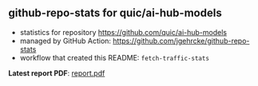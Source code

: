 ## github-repo-stats for quic/ai-hub-models

- statistics for repository https://github.com/quic/ai-hub-models
- managed by GitHub Action: https://github.com/jgehrcke/github-repo-stats
- workflow that created this README: `fetch-traffic-stats`

**Latest report PDF**: [report.pdf](https://github.com/njjetha/OSDO/raw/github-repo-stats/quic/ai-hub-models/latest-report/report.pdf)

